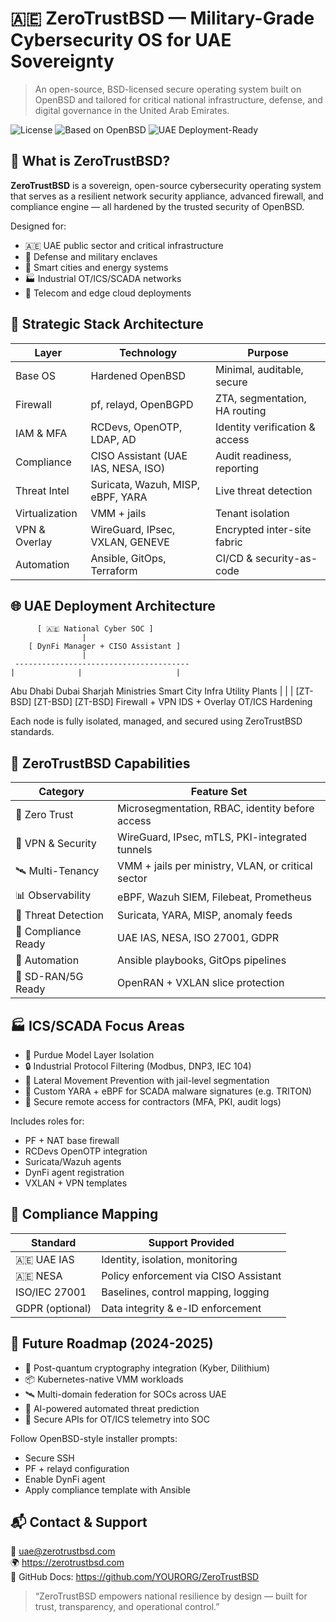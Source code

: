 # 🇦🇪 ZeroTrustBSD — Military-Grade Cybersecurity OS for UAE Sovereignty

> An open-source, BSD-licensed secure operating system built on OpenBSD and tailored for critical national infrastructure, defense, and digital governance in the United Arab Emirates.

![License](https://img.shields.io/badge/license-BSD--2--Clause-blue)
![Based on OpenBSD](https://img.shields.io/badge/based%20on-OpenBSD-lightgrey)
![UAE Deployment-Ready](https://img.shields.io/badge/UAE%20Sovereignty-Enabled-green)

## 🔐 What is ZeroTrustBSD?

**ZeroTrustBSD** is a sovereign, open-source cybersecurity operating system that serves as a resilient network security appliance, advanced firewall, and compliance engine — all hardened by the trusted security of OpenBSD.

Designed for:

- 🇦🇪 UAE public sector and critical infrastructure
- 🏢 Defense and military enclaves
- 🌆 Smart cities and energy systems
- 🏭 Industrial OT/ICS/SCADA networks
- 📡 Telecom and edge cloud deployments

## 🧱 Strategic Stack Architecture

| Layer           | Technology                          | Purpose                        |
|----------------|--------------------------------------|--------------------------------|
| Base OS        | Hardened OpenBSD                     | Minimal, auditable, secure     |
| Firewall       | pf, relayd, OpenBGPD                 | ZTA, segmentation, HA routing |
| IAM & MFA      | RCDevs, OpenOTP, LDAP, AD            | Identity verification & access |
| Compliance     | CISO Assistant (UAE IAS, NESA, ISO)  | Audit readiness, reporting     |
| Threat Intel   | Suricata, Wazuh, MISP, eBPF, YARA    | Live threat detection          |
| Virtualization | VMM + jails                          | Tenant isolation               |
| VPN & Overlay  | WireGuard, IPsec, VXLAN, GENEVE      | Encrypted inter-site fabric    |
| Automation     | Ansible, GitOps, Terraform           | CI/CD & security-as-code       |

## 🌐 UAE Deployment Architecture

          [ 🇦🇪 National Cyber SOC ]
                    |
        [ DynFi Manager + CISO Assistant ]
                    |
     ---------------------------------------
    |              |                     |
 Abu Dhabi       Dubai               Sharjah
 Ministries   Smart City Infra     Utility Plants
    |              |                     |
 [ZT-BSD]      [ZT-BSD]              [ZT-BSD]
 Firewall + VPN   IDS + Overlay     OT/ICS Hardening

Each node is fully isolated, managed, and secured using ZeroTrustBSD standards.

## 🔧 ZeroTrustBSD Capabilities

| Category             | Feature Set                                         |
|----------------------|-----------------------------------------------------|
| 🧱 Zero Trust         | Microsegmentation, RBAC, identity before access     |
| 🔐 VPN & Security     | WireGuard, IPsec, mTLS, PKI-integrated tunnels     |
| 🛰 Multi-Tenancy       | VMM + jails per ministry, VLAN, or critical sector |
| 📊 Observability      | eBPF, Wazuh SIEM, Filebeat, Prometheus              |
| 🦠 Threat Detection   | Suricata, YARA, MISP, anomaly feeds                 |
| 📜 Compliance Ready   | UAE IAS, NESA, ISO 27001, GDPR                      |
| 🤖 Automation         | Ansible playbooks, GitOps pipelines                |
| 📡 SD-RAN/5G Ready    | OpenRAN + VXLAN slice protection                   |

## 🏭 ICS/SCADA Focus Areas

- 🧱 Purdue Model Layer Isolation
- 🔒 Industrial Protocol Filtering (Modbus, DNP3, IEC 104)
- 🛑 Lateral Movement Prevention with jail-level segmentation
- 🧬 Custom YARA + eBPF for SCADA malware signatures (e.g. TRITON)
- 🔁 Secure remote access for contractors (MFA, PKI, audit logs)

Includes roles for:

- PF + NAT base firewall
- RCDevs OpenOTP integration
- Suricata/Wazuh agents
- DynFi agent registration
- VXLAN + VPN templates

## 📜 Compliance Mapping

| Standard        | Support Provided                    |
|-----------------|--------------------------------------|
| 🇦🇪 UAE IAS       | Identity, isolation, monitoring      |
| 🇦🇪 NESA          | Policy enforcement via CISO Assistant |
| ISO/IEC 27001   | Baselines, control mapping, logging |
| GDPR (optional) | Data integrity & e-ID enforcement   |

## 🚀 Future Roadmap (2024-2025)

- 🔐 Post-quantum cryptography integration (Kyber, Dilithium)
- 📦 Kubernetes-native VMM workloads
- 🛰 Multi-domain federation for SOCs across UAE
- 🤖 AI-powered automated threat prediction
- 🔁 Secure APIs for OT/ICS telemetry into SOC

Follow OpenBSD-style installer prompts:
- Secure SSH
- PF + relayd configuration
- Enable DynFi agent
- Apply compliance template with Ansible

## 📬 Contact & Support

📧 uae@zerotrustbsd.com  
🌍 https://zerotrustbsd.com  
📘 GitHub Docs: https://github.com/YOURORG/ZeroTrustBSD

> “ZeroTrustBSD empowers national resilience by design — built for trust, transparency, and operational control.”
